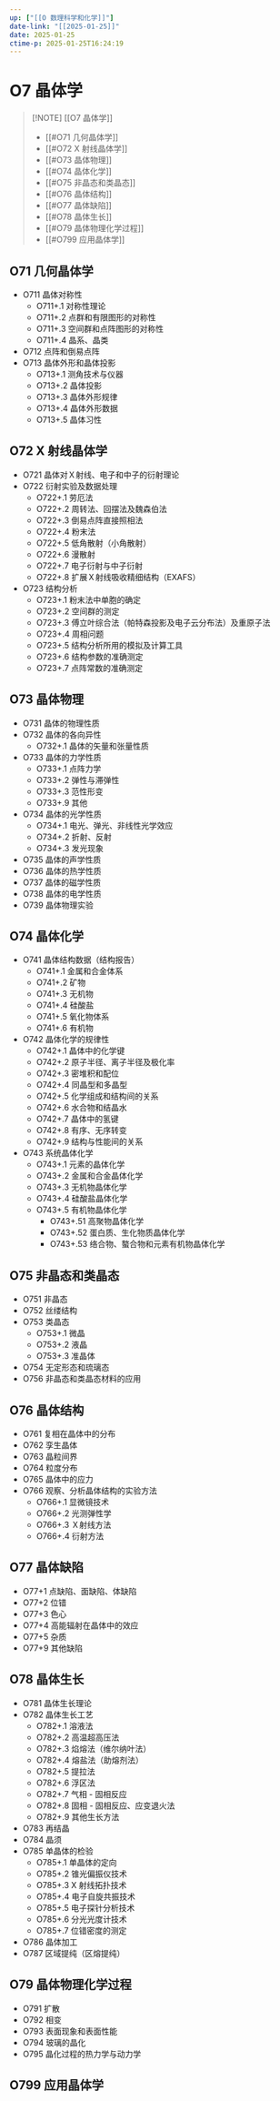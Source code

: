```yaml
---
up: ["[[O 数理科学和化学]]"]
date-link: "[[2025-01-25]]"
date: 2025-01-25
ctime-p: 2025-01-25T16:24:19
---
```


# O7 晶体学

> [!NOTE] [[O7 晶体学]]
> - [[#O71 几何晶体学]]
> - [[#O72 X 射线晶体学]]
> - [[#O73 晶体物理]]
> - [[#O74 晶体化学]]
> - [[#O75 非晶态和类晶态]]
> - [[#O76 晶体结构]]
> - [[#O77 晶体缺陷]]
> - [[#O78 晶体生长]]
> - [[#O79 晶体物理化学过程]]
> - [[#O799 应用晶体学]]

## O71 几何晶体学

- O711 晶体对称性
	- O711+.1 对称性理论
	- O711+.2 点群和有限图形的对称性
	- O711+.3 空间群和点阵图形的对称性
	- O711+.4 晶系、晶类
- O712 点阵和倒易点阵
- O713 晶体外形和晶体投影
	- O713+.1 测角技术与仪器
	- O713+.2 晶体投影
	- O713+.3 晶体外形规律
	- O713+.4 晶体外形数据
	- O713+.5 晶体习性

## O72 X 射线晶体学

- O721 晶体对Ｘ射线、电子和中子的衍射理论
- O722 衍射实验及数据处理
	- O722+.1 劳厄法
	- O722+.2 周转法、回摆法及魏森伯法
	- O722+.3 倒易点阵直接照相法
	- O722+.4 粉末法
	- O722+.5 低角散射（小角散射）
	- O722+.6 漫散射
	- O722+.7 电子衍射与中子衍射
	- O722+.8 扩展Ｘ射线吸收精细结构（EXAFS）
- O723 结构分析
	- O723+.1 粉末法中单胞的确定
	- O723+.2 空间群的测定
	- O723+.3 傅立叶综合法（帕特森投影及电子云分布法）及重原子法
	- O723+.4 周相问题
	- O723+.5 结构分析所用的模拟及计算工具
	- O723+.6 结构参数的准确测定
	- O723+.7 点阵常数的准确测定

## O73 晶体物理

- O731 晶体的物理性质
- O732 晶体的各向异性
	- O732+.1 晶体的矢量和张量性质
- O733 晶体的力学性质
	- O733+.1 点阵力学
	- O733+.2 弹性与滞弹性
	- O733+.3 范性形变
	- O733+.9 其他
- O734 晶体的光学性质
	- O734+.1 电光、弹光、非线性光学效应
	- O734+.2 折射、反射
	- O734+.3 发光现象
- O735 晶体的声学性质
- O736 晶体的热学性质
- O737 晶体的磁学性质
- O738 晶体的电学性质
- O739 晶体物理实验

## O74 晶体化学

- O741 晶体结构数据（结构报告）
	- O741+.1 金属和合金体系
	- O741+.2 矿物
	- O741+.3 无机物
	- O741+.4 硅酸盐
	- O741+.5 氧化物体系
	- O741+.6 有机物
- O742 晶体化学的规律性
	- O742+.1 晶体中的化学键
	- O742+.2 原子半径、离子半径及极化率
	- O742+.3 密堆积和配位
	- O742+.4 同晶型和多晶型
	- O742+.5 化学组成和结构间的关系
	- O742+.6 水合物和结晶水
	- O742+.7 晶体中的氢键
	- O742+.8 有序、无序转变
	- O742+.9 结构与性能间的关系
- O743 系统晶体化学
	- O743+.1 元素的晶体化学
	- O743+.2 金属和合金晶体化学
	- O743+.3 无机物晶体化学
	- O743+.4 硅酸盐晶体化学
	- O743+.5 有机物晶体化学
		- O743+.51 高聚物晶体化学
		- O743+.52 蛋白质、生化物质晶体化学
		- O743+.53 络合物、螯合物和元素有机物晶体化学

## O75 非晶态和类晶态

- O751 非晶态
- O752 丝缕结构
- O753 类晶态
	- O753+.1 微晶
	- O753+.2 液晶
	- O753+.3 准晶体
- O754 无定形态和琉璃态
- O756 非晶态和类晶态材料的应用

## O76 晶体结构

- O761 复相在晶体中的分布
- O762 孪生晶体
- O763 晶粒间界
- O764 粒度分布
- O765 晶体中的应力
- O766 观察、分析晶体结构的实验方法
	- O766+.1 显微镜技术
	- O766+.2 光测弹性学
	- O766+.3 Ｘ射线方法
	- O766+.4 衍射方法

## O77 晶体缺陷

- O77+1 点缺陷、面缺陷、体缺陷
- O77+2 位错
- O77+3 色心
- O77+4 高能辐射在晶体中的效应
- O77+5 杂质
- O77+9 其他缺陷

## O78 晶体生长

- O781 晶体生长理论
- O782 晶体生长工艺
	- O782+.1 溶液法
	- O782+.2 高温超高压法
	- O782+.3 焰熔法（维尔纳叶法）
	- O782+.4 熔盐法（助熔剂法）
	- O782+.5 提拉法
	- O782+.6 浮区法
	- O782+.7 气相 - 固相反应
	- O782+.8 固相 - 固相反应、应变退火法
	- O782+.9 其他生长方法
- O783 再结晶
- O784 晶须
- O785 单晶体的检验
	- O785+.1 单晶体的定向
	- O785+.2 锥光偏振仪技术
	- O785+.3 X 射线拓扑技术
	- O785+.4 电子自旋共振技术
	- O785+.5 电子探针分析技术
	- O785+.6 分光光度计技术
	- O785+.7 位错密度的测定
- O786 晶体加工
- O787 区域提纯（区熔提纯）

## O79 晶体物理化学过程

- O791 扩散
- O792 相变
- O793 表面现象和表面性能
- O794 玻璃的晶化
- O795 晶化过程的热力学与动力学

## O799 应用晶体学
